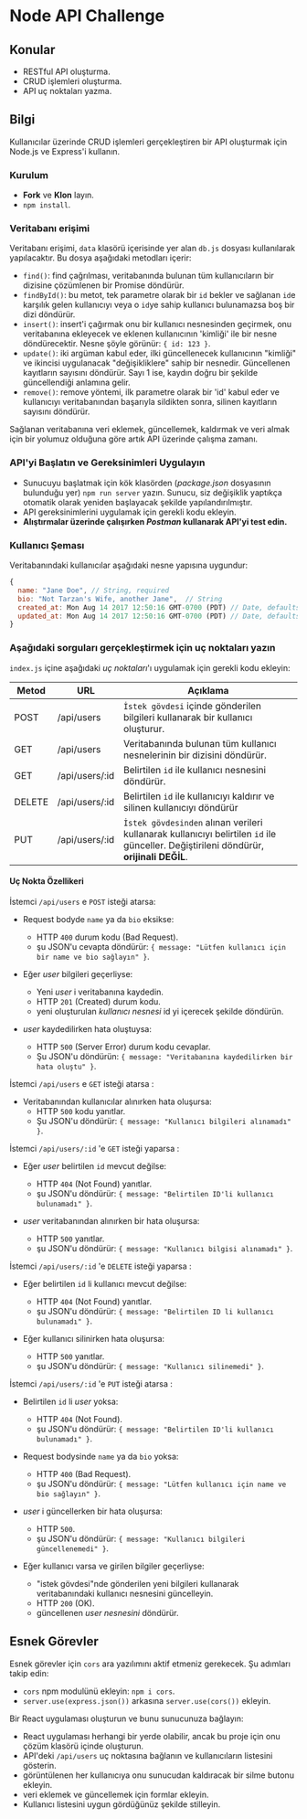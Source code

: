 # Node API Challenge

## Konular

- RESTful API oluşturma.
- CRUD işlemleri oluşturma.
- API uç noktaları yazma.

## Bilgi

Kullanıcılar üzerinde CRUD işlemleri gerçekleştiren bir API oluşturmak için Node.js ve Express'i kullanın.

### Kurulum

- **Fork** ve **Klon** layın.
-  `npm install`.

### Veritabanı erişimi

Veritabanı erişimi, `data` klasörü içerisinde yer alan `db.js` dosyası kullanılarak yapılacaktır. Bu dosya aşağıdaki metodları içerir:

- `find()`: find çağrılması, veritabanında bulunan tüm kullanıcıların bir dizisine çözümlenen bir Promise döndürür.
- `findById()`: bu metot, tek parametre olarak bir `id` bekler ve sağlanan `id`e karşılık gelen kullanıcıyı veya o `id`ye sahip kullanıcı bulunamazsa boş bir dizi döndürür.
- `insert()`: insert'i çağırmak onu bir kullanıcı nesnesinden geçirmek, onu veritabanına ekleyecek ve eklenen kullanıcının 'kimliği' ile bir nesne döndürecektir. Nesne şöyle görünür: `{ id: 123 }`.
- `update()`: iki argüman kabul eder, ilki güncellenecek kullanıcının "kimliği" ve ikincisi uygulanacak "değişikliklere" sahip bir nesnedir. Güncellenen kayıtların sayısını döndürür. Sayı 1 ise, kaydın doğru bir şekilde güncellendiği anlamına gelir.
- `remove()`: remove yöntemi, ilk parametre olarak bir 'id' kabul eder ve kullanıcıyı veritabanından başarıyla sildikten sonra, silinen kayıtların sayısını döndürür.

Sağlanan veritabanına veri eklemek, güncellemek, kaldırmak ve veri almak için bir yolumuz olduğuna göre artık API üzerinde çalışma zamanı.

### API'yi Başlatın ve Gereksinimleri Uygulayın

- Sunucuyu başlatmak için kök klasörden (_package.json_ dosyasının bulunduğu yer) `npm run server` yazın. Sunucu, siz değişiklik yaptıkça otomatik olarak yeniden başlayacak şekilde yapılandırılmıştır.
- API gereksinimlerini uygulamak için gerekli kodu ekleyin.
- **Alıştırmalar üzerinde çalışırken _Postman_ kullanarak API'yi test edin.**

### Kullanıcı Şeması

Veritabanındaki kullanıcılar aşağıdaki nesne yapısına uygundur:

```js
{
  name: "Jane Doe", // String, required
  bio: "Not Tarzan's Wife, another Jane",  // String
  created_at: Mon Aug 14 2017 12:50:16 GMT-0700 (PDT) // Date, defaults to current date
  updated_at: Mon Aug 14 2017 12:50:16 GMT-0700 (PDT) // Date, defaults to current date
}
```

### Aşağıdaki sorguları gerçekleştirmek için uç noktaları yazın

`index.js` içine aşağıdaki _uç noktaları_'ı uygulamak için gerekli kodu ekleyin:


| Metod  | URL            | Açıklama                                                                                                                               |
| ------ | -------------- | -------------------------------------------------------------------------------------------------------------------------------------- |
| POST   | /api/users     | `İstek gövdesi` içinde gönderilen bilgileri kullanarak bir kullanıcı oluşturur.                                                        |
| GET    | /api/users     | Veritabanında bulunan tüm kullanıcı nesnelerinin bir dizisini döndürür.                                                                |
| GET    | /api/users/:id | Belirtilen `id` ile kullanıcı nesnesini döndürür.                                                                                      |
| DELETE | /api/users/:id | Belirtilen `id` ile kullanıcıyı kaldırır ve silinen kullanıcıyı döndürür                                                               |
| PUT    | /api/users/:id | `İstek gövdesinden` alınan verileri kullanarak kullanıcıyı belirtilen `id` ile günceller. Değiştirileni döndürür, **orijinali DEĞİL**. |

#### Uç Nokta Özellikeri

İstemci `/api/users` e `POST` isteği atarsa:

- Request bodyde `name` ya da  `bio` eksikse:

  - HTTP `400` durum kodu (Bad Request).
  - şu JSON'u cevapta döndürür: `{ message: "Lütfen kullanıcı için bir name ve bio sağlayın" }`.

- Eğer _user_ bilgileri geçerliyse:

  - Yeni _user_ i veritabanına kaydedin.
  - HTTP `201` (Created) durum kodu.
  - yeni oluşturulan _kullanıcı nesnesi_ id yi içerecek şekilde döndürün.

- _user_ kaydedilirken hata oluştuysa:
  - HTTP `500` (Server Error) durum kodu cevaplar.
  - Şu JSON'u döndürün: `{ message: "Veritabanına kaydedilirken bir hata oluştu" }`.

İstemci `/api/users` e `GET` isteği atarsa :

- Veritabanından kullanıcılar alınırken hata oluşursa:
  - HTTP `500` kodu yanıtlar.
  - Şu JSON'u döndürür: `{ message: "Kullanıcı bilgileri alınamadı" }`.

İstemci `/api/users/:id` 'e  `GET` isteği yaparsa :

- Eğer _user_ belirtilen `id` mevcut değilse:

  - HTTP `404` (Not Found) yanıtlar.
  - şu JSON'u döndürür: `{ message: "Belirtilen ID'li kullanıcı bulunamadı" }`.

- _user_ veritabanından alınırken bir hata oluşursa:
  - HTTP `500` yanıtlar.
  - şu JSON'u döndürür: `{ message: "Kullanıcı bilgisi alınamadı" }`.

İstemci `/api/users/:id` 'e `DELETE` isteği yaparsa :

- Eğer belirtilen `id` li kullanıcı mevcut değilse:

  - HTTP `404` (Not Found) yanıtlar.
  - şu JSON'u döndürür: `{ message: "Belirtilen ID li kullanıcı bulunamadı" }`.

- Eğer kullanıcı silinirken hata oluşursa:
  - HTTP `500` yanıtlar.
  - şu JSON'u döndürür: `{ message: "Kullanıcı silinemedi" }`.

İstemci `/api/users/:id` 'e  `PUT` isteği atarsa :

- Belirtilen `id` li _user_ yoksa:

  - HTTP `404` (Not Found).
  - şu JSON'u döndürür: `{ message: "Belirtilen ID'li kullanıcı bulunamadı" }`.

- Request bodysinde  `name` ya da `bio` yoksa:

  - HTTP `400` (Bad Request).
  - şu JSON'u döndürür: `{ message: "Lütfen kullanıcı için name ve bio sağlayın" }`.

- _user_ i güncellerken bir hata oluşursa:

  - HTTP `500`.
  - şu JSON'u döndürür: `{ message: "Kullanıcı bilgileri güncellenemedi" }`.

- Eğer kullanıcı varsa ve girilen bilgiler geçerliyse:

  - "istek gövdesi"nde gönderilen yeni bilgileri kullanarak veritabanındaki kullanıcı nesnesini güncelleyin.
  - HTTP `200` (OK).
  - güncellenen _user nesnesini_ döndürür.


## Esnek Görevler

Esnek görevler için `cors` ara yazılımını aktif etmeniz gerekecek. Şu adımları takip edin:

- `cors` npm modulünü ekleyin: `npm i cors`.
- `server.use(express.json())` arkasına `server.use(cors())` ekleyin.

Bir React uygulaması oluşturun ve bunu sunucunuza bağlayın:

- React uygulaması herhangi bir yerde olabilir, ancak bu proje için onu çözüm klasörü içinde oluşturun.
- API'deki `/api/users` uç noktasına bağlanın ve kullanıcıların listesini gösterin.
- görüntülenen her kullanıcıya onu sunucudan kaldıracak bir silme butonu ekleyin.
- veri eklemek ve güncellemek için formlar ekleyin.
- Kullanıcı listesini uygun gördüğünüz şekilde stilleyin.